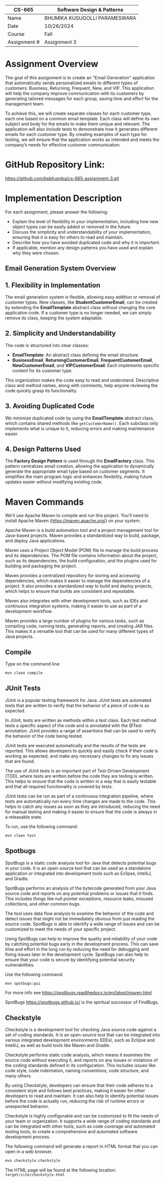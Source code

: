 
| CS-665       | Software Design & Patterns    |
|--------------|-------------------------------|
| Name         | BHUMIKA KUSUGOLLI PARAMESWARA |
| Date         | 10/26/2024                    |
| Course       | Fall                          |
| Assignment # | Assignment 3                  |


# Assignment Overview
The goal of this assignment is to create an "Email Generation" application that automatically sends personalized emails to different types of customers: Business, Returning, Frequent, New, and VIP. This application will help the company improve communication with its customers by generating tailored messages for each group, saving time and effort for the management team.

To achieve this, we will create separate classes for each customer type, each one based on a common email template. Each class will define its own subject and body for the emails to make them unique and relevant. The application will also include tests to demonstrate how it generates different emails for each customer type. By creating examples of each type for testing, we will ensure that the application works as intended and meets the company’s needs for effective customer communication.

# GitHub Repository Link:
https://github.com/kpbhumika/cs-665-assignment-3.git

# Implementation Description

For each assignment, please answer the following:

* Explain the level of flexibility in your implementation, including how new object types can be easily added or removed in the future.
* Discuss the simplicity and understandability of your implementation, ensuring that it is easy for others to read and maintain.
* Describe how you have avoided duplicated code and why it is important.
* If applicable, mention any design patterns you have used and explain why they were chosen.


## Email Generation System Overview

## 1. Flexibility in Implementation

The email generation system is flexible, allowing easy addition or removal of customer types. New classes, like **StudentCustomerEmail**, can be created by extending the **EmailTemplate** abstract class without changing the core application code. If a customer type is no longer needed, we can simply remove its class, keeping the system adaptable.

## 2. Simplicity and Understandability

The code is structured into clear classes:

- **EmailTemplate**: An abstract class defining the email structure.
- **BusinessEmail**, **ReturningCustomerEmail**, **FrequentCustomerEmail**, **NewCustomerEmail**, and **VIPCustomerEmail**: Each implements specific content for its customer type.

This organization makes the code easy to read and understand. Descriptive class and method names, along with comments, help anyone reviewing the code quickly grasp its functionality.

## 3. Avoiding Duplicated Code

We minimize duplicated code by using the **EmailTemplate** abstract class, which contains shared methods like `getCustomerName()`. Each subclass only implements what is unique to it, reducing errors and making maintenance easier.

## 4. Design Patterns Used

The **Factory Design Pattern** is used through the **EmailFactory** class. This pattern centralizes email creation, allowing the application to dynamically generate the appropriate email type based on customer segments. It simplifies the main program logic and enhances flexibility, making future updates easier without modifying existing code.


# Maven Commands

We'll use Apache Maven to compile and run this project. You'll need to install Apache Maven (https://maven.apache.org/) on your system.

Apache Maven is a build automation tool and a project management tool for Java-based projects. Maven provides a standardized way to build, package, and deploy Java applications.

Maven uses a Project Object Model (POM) file to manage the build process and its dependencies. The POM file contains information about the project, such as its dependencies, the build configuration, and the plugins used for building and packaging the project.

Maven provides a centralized repository for storing and accessing dependencies, which makes it easier to manage the dependencies of a project. It also provides a standardized way to build and deploy projects, which helps to ensure that builds are consistent and repeatable.

Maven also integrates with other development tools, such as IDEs and continuous integration systems, making it easier to use as part of a development workflow.

Maven provides a large number of plugins for various tasks, such as compiling code, running tests, generating reports, and creating JAR files. This makes it a versatile tool that can be used for many different types of Java projects.

## Compile
Type on the command line:

```bash
mvn clean compile
```



## JUnit Tests
JUnit is a popular testing framework for Java. JUnit tests are automated tests that are written to verify that the behavior of a piece of code is as expected.

In JUnit, tests are written as methods within a test class. Each test method tests a specific aspect of the code and is annotated with the @Test annotation. JUnit provides a range of assertions that can be used to verify the behavior of the code being tested.

JUnit tests are executed automatically and the results of the tests are reported. This allows developers to quickly and easily check if their code is working as expected, and make any necessary changes to fix any issues that are found.

The use of JUnit tests is an important part of Test-Driven Development (TDD), where tests are written before the code they are testing is written. This helps to ensure that the code is written in a way that is easily testable and that all required functionality is covered by tests.

JUnit tests can be run as part of a continuous integration pipeline, where tests are automatically run every time changes are made to the code. This helps to catch any issues as soon as they are introduced, reducing the need for manual testing and making it easier to ensure that the code is always in a releasable state.

To run, use the following command:
```bash
mvn clean test
```


## Spotbugs

SpotBugs is a static code analysis tool for Java that detects potential bugs in your code. It is an open-source tool that can be used as a standalone application or integrated into development tools such as Eclipse, IntelliJ, and Gradle.

SpotBugs performs an analysis of the bytecode generated from your Java source code and reports on any potential problems or issues that it finds. This includes things like null pointer exceptions, resource leaks, misused collections, and other common bugs.

The tool uses data flow analysis to examine the behavior of the code and detect issues that might not be immediately obvious from just reading the source code. SpotBugs is able to identify a wide range of issues and can be customized to meet the needs of your specific project.

Using SpotBugs can help to improve the quality and reliability of your code by catching potential bugs early in the development process. This can save time and effort in the long run by reducing the need for debugging and fixing issues later in the development cycle. SpotBugs can also help to ensure that your code is secure by identifying potential security vulnerabilities.

Use the following command:

```bash
mvn spotbugs:gui
```

For more info see
https://spotbugs.readthedocs.io/en/latest/maven.html

SpotBugs https://spotbugs.github.io/ is the spiritual successor of FindBugs.


## Checkstyle

Checkstyle is a development tool for checking Java source code against a set of coding standards. It is an open-source tool that can be integrated into various integrated development environments (IDEs), such as Eclipse and IntelliJ, as well as build tools like Maven and Gradle.

Checkstyle performs static code analysis, which means it examines the source code without executing it, and reports on any issues or violations of the coding standards defined in its configuration. This includes issues like code style, code indentation, naming conventions, code structure, and many others.

By using Checkstyle, developers can ensure that their code adheres to a consistent style and follows best practices, making it easier for other developers to read and maintain. It can also help to identify potential issues before the code is actually run, reducing the risk of runtime errors or unexpected behavior.

Checkstyle is highly configurable and can be customized to fit the needs of your team or organization. It supports a wide range of coding standards and can be integrated with other tools, such as code coverage and automated testing tools, to create a comprehensive and automated software development process.

The following command will generate a report in HTML format that you can open in a web browser.

```bash
mvn checkstyle:checkstyle
```

The HTML page will be found at the following location:
`target/site/checkstyle.html`




